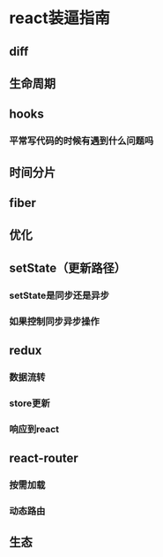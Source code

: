 # react装逼指南

## diff

## 生命周期

## hooks

### 平常写代码的时候有遇到什么问题吗

## 时间分片

## fiber

## 优化

## setState（更新路径）

### setState是同步还是异步

### 如果控制同步异步操作

## redux

### 数据流转

### store更新

### 响应到react

## react-router

### 按需加载

### 动态路由

## 生态
